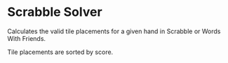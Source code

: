Scrabble Solver
===============

Calculates the valid tile placements for a given hand in Scrabble or Words With Friends.

Tile placements are sorted by score.

